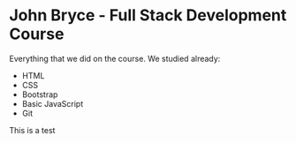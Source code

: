 # John Bryce - Full Stack Development Course

Everything that we did on the course.
We studied already:

- HTML
- CSS
- Bootstrap
- Basic JavaScript
- Git

This is a test

